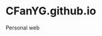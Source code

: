 # CFanYG.github.io
Personal web
<!DOCTYPE html>
<html lang="en">
    <head>
        <meta charset="UTF-8">
        <meta name="viewport" content="width=device-width, initial-scale=1.0">
        <title>陈扬</title>
        <style>
            .text-style{

            }
        </style>    
    </head>
    <body>
        <h1>
            把握
            <span>
            移动端字体设计
            </span>
            的七大准测
        </h1>
        <h2>
            <font size="">更新时间:</font>
            <span>2020年06月06日17时26分</span>
            &nbsp 来源:
            <span>问答精灵</span>
        </h2>
        <img src="">
        <p>
            hian<font size="">nihao</font>
        </p>
    </body>
</html>
